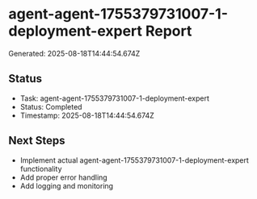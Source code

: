 # agent-agent-1755379731007-1-deployment-expert Report

Generated: 2025-08-18T14:44:54.674Z

## Status
- Task: agent-agent-1755379731007-1-deployment-expert
- Status: Completed
- Timestamp: 2025-08-18T14:44:54.674Z

## Next Steps
- Implement actual agent-agent-1755379731007-1-deployment-expert functionality
- Add proper error handling
- Add logging and monitoring
